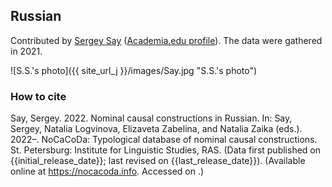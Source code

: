 ## Russian

Contributed by [Sergey Say](https://iling.spb.ru/people/say.html.ru) ([Academia.edu profile](https://iling-spb.academia.edu/SergeySay)). The data were gathered in 2021.

![S.S.'s photo]({{ site_url_j }}/images/Say.jpg "S.S.'s photo")

### How to cite

Say, Sergey. 2022. Nominal causal constructions in Russian. In: Say, Sergey, Natalia Logvinova,
Elizaveta Zabelina, and Natalia Zaika (eds.). 2022–. NoCaCoDa: Typological database of nominal causal constructions.
St. Petersburg: Institute for Linguistic Studies, RAS. (Data first published on {{initial_release_date}};
last revised on {{last_release_date}}). (Available online at https://nocacoda.info. Accessed on <span class="today-span"></span>.)
